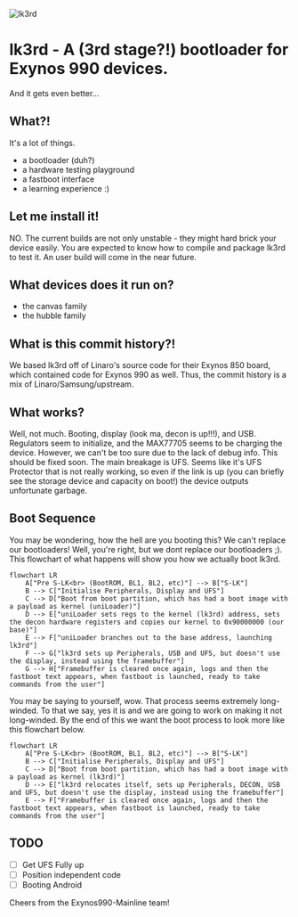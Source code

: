 ![lk3rd](https://github.com/user-attachments/assets/32f57e56-811c-4590-a7f4-27b40d057dcb)

# lk3rd - A (3rd stage?!) bootloader for Exynos 990 devices.
And it gets even better...

## What?!
It's a lot of things.
* a bootloader (duh?)
* a hardware testing playground
* a fastboot interface
* a learning experience :)

## Let me install it!
NO. The current builds are not only unstable - they might hard brick your device easily. You are expected to know how to compile and package lk3rd to test it.
An user build will come in the near future.

## What devices does it run on?
* the canvas family
* the hubble family

## What is this commit history?!
We based lk3rd off of Linaro's source code for their Exynos 850 board, which contained code for Exynos 990 as well. Thus, the commit history is a mix of Linaro/Samsung/upstream.

## What works?
Well, not much. Booting, display (look ma, decon is up!!!), and USB. Regulators seem to initialize, and the MAX77705 seems to be charging the device. However,
we can't be too sure due to the lack of debug info. This should be fixed soon. The main breakage is UFS. Seems like it's UFS Protector that is not really working,
so even if the link is up (you can briefly see the storage device and capacity on boot!) the device outputs unfortunate garbage.

## Boot Sequence
You may be wondering, how the hell are you booting this? We can't replace our bootloaders!
Well, you're right, but we dont replace our bootloaders ;).
This flowchart of what happens will show you how we actually boot lk3rd.

```mermaid
flowchart LR
    A["Pre S-LK<br> (BootROM, BL1, BL2, etc)"] --> B["S-LK"]
    B --> C["Initialise Peripherals, Display and UFS"]
    C --> D["Boot from boot partition, which has had a boot image with a payload as kernel (uniLoader)"]
    D --> E["uniLoader sets regs to the kernel (lk3rd) address, sets the decon hardware registers and copies our kernel to 0x90000000 (our base)"]
    E --> F["uniLoader branches out to the base address, launching lk3rd"]
    F --> G["lk3rd sets up Peripherals, USB and UFS, but doesn't use the display, instead using the framebuffer"]
    G --> H["Framebuffer is cleared once again, logs and then the fastboot text appears, when fastboot is launched, ready to take commands from the user"]
```

You may be saying to yourself, wow. That process seems extremely long-winded.
To that we say, yes it is and we are going to work on making it not long-winded.
By the end of this we want the boot process to look more like this flowchart below.

```mermaid
flowchart LR
    A["Pre S-LK<br> (BootROM, BL1, BL2, etc)"] --> B["S-LK"]
    B --> C["Initialise Peripherals, Display and UFS"]
    C --> D["Boot from boot partition, which has had a boot image with a payload as kernel (lk3rd)"]
    D --> E["lk3rd relocates itself, sets up Peripherals, DECON, USB and UFS, but doesn't use the display, instead using the framebuffer"]
    E --> F["Framebuffer is cleared once again, logs and then the fastboot text appears, when fastboot is launched, ready to take commands from the user"]
```

## TODO

- [ ] Get UFS Fully up
- [ ] Position independent code
- [ ] Booting Android

Cheers from the Exynos990-Mainline team!
